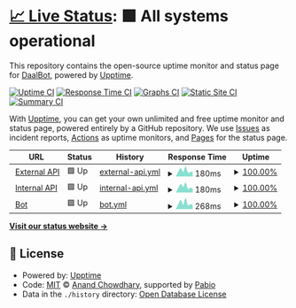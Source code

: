 # [📈 Live Status](https://status.daalbot.xyz): <!--live status--> **🟩 All systems operational**

This repository contains the open-source uptime monitor and status page for [DaalBot](https://daalbot.xyz), powered by [Upptime](https://github.com/upptime/upptime).

[![Uptime CI](https://github.com/DaalBot/upptime/workflows/Uptime%20CI/badge.svg)](https://github.com/DaalBot/upptime/actions?query=workflow%3A%22Uptime+CI%22)
[![Response Time CI](https://github.com/DaalBot/upptime/workflows/Response%20Time%20CI/badge.svg)](https://github.com/DaalBot/upptime/actions?query=workflow%3A%22Response+Time+CI%22)
[![Graphs CI](https://github.com/DaalBot/upptime/workflows/Graphs%20CI/badge.svg)](https://github.com/DaalBot/upptime/actions?query=workflow%3A%22Graphs+CI%22)
[![Static Site CI](https://github.com/DaalBot/upptime/workflows/Static%20Site%20CI/badge.svg)](https://github.com/DaalBot/upptime/actions?query=workflow%3A%22Static+Site+CI%22)
[![Summary CI](https://github.com/DaalBot/upptime/workflows/Summary%20CI/badge.svg)](https://github.com/DaalBot/upptime/actions?query=workflow%3A%22Summary+CI%22)

With [Upptime](https://upptime.js.org), you can get your own unlimited and free uptime monitor and status page, powered entirely by a GitHub repository. We use [Issues](https://github.com/DaalBot/upptime/issues) as incident reports, [Actions](https://github.com/DaalBot/upptime/actions) as uptime monitors, and [Pages](https://status.daalbot.xyz) for the status page.

<!--start: status pages-->
<!-- This summary is generated by Upptime (https://github.com/upptime/upptime) -->
<!-- Do not edit this manually, your changes will be overwritten -->
<!-- prettier-ignore -->
| URL | Status | History | Response Time | Uptime |
| --- | ------ | ------- | ------------- | ------ |
| <img alt="" src="https://icons.duckduckgo.com/ip3/api.daalbot.xyz.ico" height="13"> [External API](https://api.daalbot.xyz/ping) | 🟩 Up | [external-api.yml](https://github.com/DaalBot/upptime/commits/HEAD/history/external-api.yml) | <details><summary><img alt="Response time graph" src="./graphs/external-api/response-time-week.png" height="20"> 180ms</summary><br><a href="https://status.daalbot.xyz/history/external-api"><img alt="Response time 316" src="https://img.shields.io/endpoint?url=https%3A%2F%2Fraw.githubusercontent.com%2FDaalBot%2Fupptime%2FHEAD%2Fapi%2Fexternal-api%2Fresponse-time.json"></a><br><a href="https://status.daalbot.xyz/history/external-api"><img alt="24-hour response time 153" src="https://img.shields.io/endpoint?url=https%3A%2F%2Fraw.githubusercontent.com%2FDaalBot%2Fupptime%2FHEAD%2Fapi%2Fexternal-api%2Fresponse-time-day.json"></a><br><a href="https://status.daalbot.xyz/history/external-api"><img alt="7-day response time 180" src="https://img.shields.io/endpoint?url=https%3A%2F%2Fraw.githubusercontent.com%2FDaalBot%2Fupptime%2FHEAD%2Fapi%2Fexternal-api%2Fresponse-time-week.json"></a><br><a href="https://status.daalbot.xyz/history/external-api"><img alt="30-day response time 807" src="https://img.shields.io/endpoint?url=https%3A%2F%2Fraw.githubusercontent.com%2FDaalBot%2Fupptime%2FHEAD%2Fapi%2Fexternal-api%2Fresponse-time-month.json"></a><br><a href="https://status.daalbot.xyz/history/external-api"><img alt="1-year response time 313" src="https://img.shields.io/endpoint?url=https%3A%2F%2Fraw.githubusercontent.com%2FDaalBot%2Fupptime%2FHEAD%2Fapi%2Fexternal-api%2Fresponse-time-year.json"></a></details> | <details><summary><a href="https://status.daalbot.xyz/history/external-api">100.00%</a></summary><a href="https://status.daalbot.xyz/history/external-api"><img alt="All-time uptime 99.71%" src="https://img.shields.io/endpoint?url=https%3A%2F%2Fraw.githubusercontent.com%2FDaalBot%2Fupptime%2FHEAD%2Fapi%2Fexternal-api%2Fuptime.json"></a><br><a href="https://status.daalbot.xyz/history/external-api"><img alt="24-hour uptime 100.00%" src="https://img.shields.io/endpoint?url=https%3A%2F%2Fraw.githubusercontent.com%2FDaalBot%2Fupptime%2FHEAD%2Fapi%2Fexternal-api%2Fuptime-day.json"></a><br><a href="https://status.daalbot.xyz/history/external-api"><img alt="7-day uptime 100.00%" src="https://img.shields.io/endpoint?url=https%3A%2F%2Fraw.githubusercontent.com%2FDaalBot%2Fupptime%2FHEAD%2Fapi%2Fexternal-api%2Fuptime-week.json"></a><br><a href="https://status.daalbot.xyz/history/external-api"><img alt="30-day uptime 99.51%" src="https://img.shields.io/endpoint?url=https%3A%2F%2Fraw.githubusercontent.com%2FDaalBot%2Fupptime%2FHEAD%2Fapi%2Fexternal-api%2Fuptime-month.json"></a><br><a href="https://status.daalbot.xyz/history/external-api"><img alt="1-year uptime 99.72%" src="https://img.shields.io/endpoint?url=https%3A%2F%2Fraw.githubusercontent.com%2FDaalBot%2Fupptime%2FHEAD%2Fapi%2Fexternal-api%2Fuptime-year.json"></a></details>
| <img alt="" src="https://icons.duckduckgo.com/ip3/bot.daalbot.xyz.ico" height="13"> [Internal API](https://bot.daalbot.xyz/get/test/ping) | 🟩 Up | [internal-api.yml](https://github.com/DaalBot/upptime/commits/HEAD/history/internal-api.yml) | <details><summary><img alt="Response time graph" src="./graphs/internal-api/response-time-week.png" height="20"> 180ms</summary><br><a href="https://status.daalbot.xyz/history/internal-api"><img alt="Response time 255" src="https://img.shields.io/endpoint?url=https%3A%2F%2Fraw.githubusercontent.com%2FDaalBot%2Fupptime%2FHEAD%2Fapi%2Finternal-api%2Fresponse-time.json"></a><br><a href="https://status.daalbot.xyz/history/internal-api"><img alt="24-hour response time 126" src="https://img.shields.io/endpoint?url=https%3A%2F%2Fraw.githubusercontent.com%2FDaalBot%2Fupptime%2FHEAD%2Fapi%2Finternal-api%2Fresponse-time-day.json"></a><br><a href="https://status.daalbot.xyz/history/internal-api"><img alt="7-day response time 180" src="https://img.shields.io/endpoint?url=https%3A%2F%2Fraw.githubusercontent.com%2FDaalBot%2Fupptime%2FHEAD%2Fapi%2Finternal-api%2Fresponse-time-week.json"></a><br><a href="https://status.daalbot.xyz/history/internal-api"><img alt="30-day response time 783" src="https://img.shields.io/endpoint?url=https%3A%2F%2Fraw.githubusercontent.com%2FDaalBot%2Fupptime%2FHEAD%2Fapi%2Finternal-api%2Fresponse-time-month.json"></a><br><a href="https://status.daalbot.xyz/history/internal-api"><img alt="1-year response time 256" src="https://img.shields.io/endpoint?url=https%3A%2F%2Fraw.githubusercontent.com%2FDaalBot%2Fupptime%2FHEAD%2Fapi%2Finternal-api%2Fresponse-time-year.json"></a></details> | <details><summary><a href="https://status.daalbot.xyz/history/internal-api">100.00%</a></summary><a href="https://status.daalbot.xyz/history/internal-api"><img alt="All-time uptime 99.79%" src="https://img.shields.io/endpoint?url=https%3A%2F%2Fraw.githubusercontent.com%2FDaalBot%2Fupptime%2FHEAD%2Fapi%2Finternal-api%2Fuptime.json"></a><br><a href="https://status.daalbot.xyz/history/internal-api"><img alt="24-hour uptime 100.00%" src="https://img.shields.io/endpoint?url=https%3A%2F%2Fraw.githubusercontent.com%2FDaalBot%2Fupptime%2FHEAD%2Fapi%2Finternal-api%2Fuptime-day.json"></a><br><a href="https://status.daalbot.xyz/history/internal-api"><img alt="7-day uptime 100.00%" src="https://img.shields.io/endpoint?url=https%3A%2F%2Fraw.githubusercontent.com%2FDaalBot%2Fupptime%2FHEAD%2Fapi%2Finternal-api%2Fuptime-week.json"></a><br><a href="https://status.daalbot.xyz/history/internal-api"><img alt="30-day uptime 99.52%" src="https://img.shields.io/endpoint?url=https%3A%2F%2Fraw.githubusercontent.com%2FDaalBot%2Fupptime%2FHEAD%2Fapi%2Finternal-api%2Fuptime-month.json"></a><br><a href="https://status.daalbot.xyz/history/internal-api"><img alt="1-year uptime 99.78%" src="https://img.shields.io/endpoint?url=https%3A%2F%2Fraw.githubusercontent.com%2FDaalBot%2Fupptime%2FHEAD%2Fapi%2Finternal-api%2Fuptime-year.json"></a></details>
| <img alt="" src="https://icons.duckduckgo.com/ip3/discord.daalbot.xyz.ico" height="13"> [Bot](http://discord.daalbot.xyz/api/ping) | 🟩 Up | [bot.yml](https://github.com/DaalBot/upptime/commits/HEAD/history/bot.yml) | <details><summary><img alt="Response time graph" src="./graphs/bot/response-time-week.png" height="20"> 268ms</summary><br><a href="https://status.daalbot.xyz/history/bot"><img alt="Response time 236" src="https://img.shields.io/endpoint?url=https%3A%2F%2Fraw.githubusercontent.com%2FDaalBot%2Fupptime%2FHEAD%2Fapi%2Fbot%2Fresponse-time.json"></a><br><a href="https://status.daalbot.xyz/history/bot"><img alt="24-hour response time 201" src="https://img.shields.io/endpoint?url=https%3A%2F%2Fraw.githubusercontent.com%2FDaalBot%2Fupptime%2FHEAD%2Fapi%2Fbot%2Fresponse-time-day.json"></a><br><a href="https://status.daalbot.xyz/history/bot"><img alt="7-day response time 268" src="https://img.shields.io/endpoint?url=https%3A%2F%2Fraw.githubusercontent.com%2FDaalBot%2Fupptime%2FHEAD%2Fapi%2Fbot%2Fresponse-time-week.json"></a><br><a href="https://status.daalbot.xyz/history/bot"><img alt="30-day response time 939" src="https://img.shields.io/endpoint?url=https%3A%2F%2Fraw.githubusercontent.com%2FDaalBot%2Fupptime%2FHEAD%2Fapi%2Fbot%2Fresponse-time-month.json"></a><br><a href="https://status.daalbot.xyz/history/bot"><img alt="1-year response time 242" src="https://img.shields.io/endpoint?url=https%3A%2F%2Fraw.githubusercontent.com%2FDaalBot%2Fupptime%2FHEAD%2Fapi%2Fbot%2Fresponse-time-year.json"></a></details> | <details><summary><a href="https://status.daalbot.xyz/history/bot">100.00%</a></summary><a href="https://status.daalbot.xyz/history/bot"><img alt="All-time uptime 99.75%" src="https://img.shields.io/endpoint?url=https%3A%2F%2Fraw.githubusercontent.com%2FDaalBot%2Fupptime%2FHEAD%2Fapi%2Fbot%2Fuptime.json"></a><br><a href="https://status.daalbot.xyz/history/bot"><img alt="24-hour uptime 100.00%" src="https://img.shields.io/endpoint?url=https%3A%2F%2Fraw.githubusercontent.com%2FDaalBot%2Fupptime%2FHEAD%2Fapi%2Fbot%2Fuptime-day.json"></a><br><a href="https://status.daalbot.xyz/history/bot"><img alt="7-day uptime 100.00%" src="https://img.shields.io/endpoint?url=https%3A%2F%2Fraw.githubusercontent.com%2FDaalBot%2Fupptime%2FHEAD%2Fapi%2Fbot%2Fuptime-week.json"></a><br><a href="https://status.daalbot.xyz/history/bot"><img alt="30-day uptime 99.52%" src="https://img.shields.io/endpoint?url=https%3A%2F%2Fraw.githubusercontent.com%2FDaalBot%2Fupptime%2FHEAD%2Fapi%2Fbot%2Fuptime-month.json"></a><br><a href="https://status.daalbot.xyz/history/bot"><img alt="1-year uptime 99.77%" src="https://img.shields.io/endpoint?url=https%3A%2F%2Fraw.githubusercontent.com%2FDaalBot%2Fupptime%2FHEAD%2Fapi%2Fbot%2Fuptime-year.json"></a></details>

<!--end: status pages-->

[**Visit our status website →**](https://status.daalbot.xyz)

## 📄 License

- Powered by: [Upptime](https://github.com/upptime/upptime)
- Code: [MIT](./LICENSE) © [Anand Chowdhary](https://anandchowdhary.com), supported by [Pabio](https://pabio.com)
- Data in the `./history` directory: [Open Database License](https://opendatacommons.org/licenses/odbl/1-0/)
